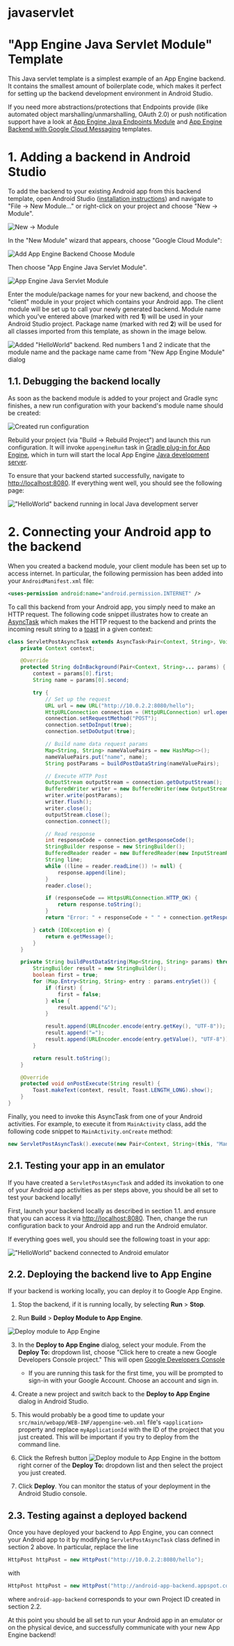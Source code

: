 # javaservlet

"App Engine Java Servlet Module" Template
===========================================

This Java servlet template is a simplest example of an App Engine backend. It contains the smallest amount of boilerplate code, which makes it perfect for setting up the backend development environment in Android Studio.

If you need more abstractions/protections that Endpoints provide (like automated object marshalling/unmarshalling, OAuth 2.0) or push notification support have a look at [App Engine Java Endpoints Module](/HelloEndpoints) and [App Engine Backend with Google Cloud Messaging](/GcmEndpoints) templates.

# 1. Adding a backend in Android Studio

To add the backend to your existing Android app from this backend template, open Android Studio ([installation instructions](https://developer.android.com/sdk/installing/studio.html)) and navigate to "File &rarr; New Module..." or right-click on your project and choose "New &rarr; Module".

![New &rarr; Module](/doc/img/add-app-engine-backend-menu-scaled.png)

In the "New Module" wizard that appears, choose "Google Cloud Module":

![Add App Engine Backend Choose Module](/doc/img/choose_module.png)

Then choose "App Engine Java Servlet Module".

![App Engine Java Servlet Module](/doc/img/servlet2.png)

Enter the module/package names for your new backend, and choose the "client" module in your project which contains your Android app. The client module will be set up to call your newly generated backend. Module name which you've entered above (marked with red **1**) will be used in your Android Studio project. Package name (marked with red **2**) will be used for all classes imported from this template, as shown in the image below.

![Added "HelloWorld" backend. Red numbers 1 and 2 indicate that the module name and the package name came from "New App Engine Module" dialog](/doc/img/added-backend-helloworld.png)

## 1.1. Debugging the backend locally

As soon as the backend module is added to your project and Gradle sync finishes, a new run configuration with your backend's module name should be created:

![Created run configuration](/doc/img/run-configuration.png)

Rebuild your project (via "Build &rarr; Rebuild Project") and launch this run configuration. It will invoke `appengineRun` task in [Gradle plug-in for App Engine](https://github.com/GoogleCloudPlatform/gradle-appengine-plugin), which in turn will start the local App Engine [Java development server](https://developers.google.com/appengine/docs/java/tools/devserver).

To ensure that your backend started successfully, navigate to [http://localhost:8080](http://localhost:8080). If everything went well, you should see the following page:

!["HelloWorld" backend running in local Java development server](/doc/img/devappserver-helloworld.png)

# 2. Connecting your Android app to the backend

When you created a backend module, your client module has been set up to access internet. In particular, the following permission has been added into your `AndroidManifest.xml` file:

```xml
<uses-permission android:name="android.permission.INTERNET" />
```

To call this backend from your Android app, you simply need to make an HTTP request. The following code snippet illustrates how to create an [AsyncTask](http://developer.android.com/reference/android/os/AsyncTask.html) which makes the HTTP request to the backend and prints the incoming result string to a [toast](http://developer.android.com/guide/topics/ui/notifiers/toasts.html) in a given context:

```java
class ServletPostAsyncTask extends AsyncTask<Pair<Context, String>, Void, String> {
    private Context context;

    @Override
    protected String doInBackground(Pair<Context, String>... params) {
        context = params[0].first;
        String name = params[0].second;

        try {
            // Set up the request
            URL url = new URL("http://10.0.2.2:8080/hello");
            HttpURLConnection connection = (HttpURLConnection) url.openConnection();
            connection.setRequestMethod("POST");
            connection.setDoInput(true);
            connection.setDoOutput(true);

            // Build name data request params
            Map<String, String> nameValuePairs = new HashMap<>();
            nameValuePairs.put("name", name);
            String postParams = buildPostDataString(nameValuePairs);

            // Execute HTTP Post
            OutputStream outputStream = connection.getOutputStream();
            BufferedWriter writer = new BufferedWriter(new OutputStreamWriter(outputStream, "UTF-8"));
            writer.write(postParams);
            writer.flush();
            writer.close();
            outputStream.close();
            connection.connect();

            // Read response
            int responseCode = connection.getResponseCode();
            StringBuilder response = new StringBuilder();
            BufferedReader reader = new BufferedReader(new InputStreamReader(connection.getInputStream()));
            String line;
            while ((line = reader.readLine()) != null) {
                response.append(line);
            }
            reader.close();

            if (responseCode == HttpsURLConnection.HTTP_OK) {
                return response.toString();
            }
            return "Error: " + responseCode + " " + connection.getResponseMessage();

        } catch (IOException e) {
            return e.getMessage();
        }
    }

    private String buildPostDataString(Map<String, String> params) throws UnsupportedEncodingException {
        StringBuilder result = new StringBuilder();
        boolean first = true;
        for (Map.Entry<String, String> entry : params.entrySet()) {
            if (first) {
                first = false;
            } else {
                result.append("&");
            }

            result.append(URLEncoder.encode(entry.getKey(), "UTF-8"));
            result.append("=");
            result.append(URLEncoder.encode(entry.getValue(), "UTF-8"));
        }

        return result.toString();
    }

    @Override
    protected void onPostExecute(String result) {
        Toast.makeText(context, result, Toast.LENGTH_LONG).show();
    }
}
```

Finally, you need to invoke this AsyncTask from one of your Android activities. For example, to execute it from `MainActivity` class, add the following code snippet to `MainActivity.onCreate` method:
```java
new ServletPostAsyncTask().execute(new Pair<Context, String>(this, "Manfred"));
```

## 2.1. Testing your app in an emulator

If you have created a `ServletPostAsyncTask` and added its invokation to one of your Android app activities as per steps above, you should be all set to test your backend locally!

First, launch your backend locally as described in section 1.1. and ensure that you can access it via [http://localhost:8080](http://localhost:8080). Then, change the run configuration back to your Android app and run the Android emulator.

If everything goes well, you should see the following toast in your app:

!["HelloWorld" backend connected to Android emulator](/doc/img/emulator-helloworld.png)

## 2.2. Deploying the backend live to App Engine

If your backend is working locally, you can deploy it to Google App Engine.

1. Stop the backend, if it is running locally, by selecting
**Run** > **Stop**.

2. Run **Build** > **Deploy Module to App Engine**.

![Deploy module to App Engine](/doc/img/deploy-addacct.png)

3. In the **Deploy to App Engine** dialog, select your module. From the **Deploy To:** dropdown list, choose "Click here to create a new Google Developers Console project."  This will open [Google Developers Console](https://console.developers.google.com)

    + If you are running this task for the first time, you will be prompted to
sign-in with your Google Account. Choose an account and sign in.<br>

4. Create a new project and switch back to the **Deploy to App Engine** dialog in Android Studio.

5. This would probably be a good time to update your `src/main/webapp/WEB-INF/appengine-web.xml` file's `<application>` property and replace `myApplicationId` with the ID of the project that you just created. This will be important if you try to deploy from the command line.

6. Click the Refresh button ![Deploy module to App Engine](/doc/img/refresh.png) in the bottom right corner of the **Deploy To:** dropdown list and then select the project you just created.

7. Click **Deploy**. You can monitor the status of your deployment in the Android Studio console.

## 2.3. Testing against a deployed backend

Once you have deployed your backend to App Engine, you can connect your Android app to it by modifying `ServletPostAsyncTask` class defined in section 2 above. In particular, replace the line
```java
HttpPost httpPost = new HttpPost("http://10.0.2.2:8080/hello");
```
with
```java
HttpPost httpPost = new HttpPost("http://android-app-backend.appspot.com/hello");
```
where `android-app-backend` corresponds to your own Project ID created in section 2.2.

At this point you should be all set to run your Android app in an emulator or on the physical device, and successfully communicate with your new App Engine backend!

